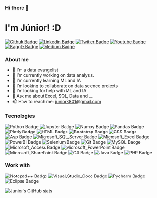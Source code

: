 ### Hi there 👋

# I'm Júnior! :D

[![Github Badge](https://img.shields.io/badge/-Github-000?style=flat-square&logo=Github&logoColor=white&link=https://github.com/junior8801)](https://github.com/junior8801)
[![Linkedin Badge](https://img.shields.io/badge/-LinkedIn-blue?style=flat-square&logo=Linkedin&logoColor=white&link=https://www.linkedin.com/in/ermivaldo-júnior-b190a122/)](https://www.linkedin.com/in/ermivaldo-júnior-b190a122/)
[![Twitter Badge](https://img.shields.io/badge/-Twitter-1ca0f1?style=flat-square&labelColor=1ca0f1&logo=twitter&logoColor=white&link=https://twitter.com/dbajr)](https://twitter.com/dbajr)
[![Youtube Badge](https://img.shields.io/badge/-YouTube-ff0000?style=flat-square&labelColor=ff0000&logo=youtube&logoColor=white&link=https://www.youtube.com/user/junim8801)](https://www.youtube.com/user/junim8801)
[![Kaggle Badge](https://img.shields.io/badge/Kaggle-20BEFF?style=for-the-badge&logo=Kaggle&logoColor=white&link=https://www.kaggle.com/junior8801)](https://www.kaggle.com/junior8801)
[![Medium Badge](https://img.shields.io/badge/Medium-12100E?style=for-the-badge&logo=medium&logoColor=white&link=https://medium.com/@junior8801)](https://medium.com/@junior8801)

### About me

- 🔭 I'm a data evangelist 
- 🔭 I’m currently working on data analysis.
- 🌱 I’m currently learning ML and IA
- 👯 I’m looking to collaborate on data science projects
- 🤔 I’m looking for help with ML and IA
- 💬 Ask me about Excel, SQL, Data and ....
- 📫 How to reach me: junior8801@gmail.com

### Tecnologies

![Python Badge](https://img.shields.io/badge/Python-3776AB?style=for-the-badge&logo=python&logoColor=white)
![Jupyter Badge](https://img.shields.io/badge/Jupyter-F37626.svg?&style=for-the-badge&logo=Jupyter&logoColor=white)
![Numpy Badge](https://img.shields.io/badge/Numpy-777BB4?style=for-the-badge&logo=numpy&logoColor=white)
![Pandas Badge](https://img.shields.io/badge/Pandas-2C2D72?style=for-the-badge&logo=pandas&logoColor=white)
![Plotly Badge](https://img.shields.io/badge/Plotly-239120?style=for-the-badge&logo=plotly&logoColor=white)
![HTML Badge](https://img.shields.io/badge/HTML-239120?style=for-the-badge&logo=html5&logoColor=white)
![Bootstrap Badge](https://img.shields.io/badge/Bootstrap-563D7C?style=for-the-badge&logo=bootstrap&logoColor=white)
![CSS Badge](https://img.shields.io/badge/CSS-239120?&style=for-the-badge&logo=css3&logoColor=white)
![Asp Badge](https://img.shields.io/badge/ASP-239120?&style=for-the-badge&logo=asp&logoColor=white)
![Microsoft_SQL_Server Badge](https://img.shields.io/badge/Microsoft_SQL_Server-CC2927?style=for-the-badge&logo=microsoft-sql-server&logoColor=white)
![Microsoft_Excel Badge](https://img.shields.io/badge/Microsoft_Excel-217346?style=for-the-badge&logo=microsoft-excel&logoColor=white)
![PowerBI Badge](https://img.shields.io/badge/PowerBI-F2C811?style=for-the-badge&logo=Power%20BI&logoColor=white)
![Selenium Badge](https://img.shields.io/badge/Selenium-43B02A?style=for-the-badge&logo=Selenium&logoColor=white)
![Git Badge](https://img.shields.io/badge/Git-F05032?style=for-the-badge&logo=git&logoColor=white)
![MySQL Badge](https://img.shields.io/badge/MySQL-00000F?style=for-the-badge&logo=mysql&logoColor=white)
![Microsoft_Access Badge](https://img.shields.io/badge/Microsoft_Access-A4373A?style=for-the-badge&logo=microsoft-access&logoColor=white)
![Microsoft_PowerPoint Badge](https://img.shields.io/badge/Microsoft_PowerPoint-B7472A?style=for-the-badge&logo=microsoft-powerpoint&logoColor=white)
![Microsoft_SharePoint Badge](https://img.shields.io/badge/Microsoft_SharePoint-0078D4?style=for-the-badge&logo=microsoft-sharepoint&logoColor=white)
![C# Badge](https://img.shields.io/badge/C%23-239120?style=for-the-badge&logo=c-sharp&logoColor=white)
![Java Badge](https://img.shields.io/badge/Java-ED8B00?style=for-the-badge&logo=java&logoColor=white)
![PHP Badge](https://img.shields.io/badge/PHP-777BB4?style=for-the-badge&logo=php&logoColor=white)



### Work with

![Notepad++ Badge](https://img.shields.io/badge/Notepad++-90E59A.svg?style=for-the-badge&logo=notepad%2B%2B&logoColor=black)
![Visual_Studio_Code Badge](https://img.shields.io/badge/Visual_Studio_Code-0078D4?style=for-the-badge&logo=visual%20studio%20code&logoColor=white)
![Pycharm Badge](https://img.shields.io/badge/pycharm-143?style=for-the-badge&logo=pycharm&logoColor=black&color=black&labelColor=green)
![Eclipse Badge](https://img.shields.io/badge/Eclipse-2C2255?style=for-the-badge&logo=eclipse&logoColor=white)


![Junior's GitHub stats](https://github-readme-stats.vercel.app/api?username=junior8801&show_icons=true&theme=radical)
